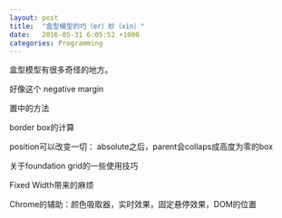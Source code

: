 ```yaml
---
layout: post
title:  "盒型模型的巧（er）妙（xin）"
date:   2016-05-31 6:05:52 +1000
categories: Programming
---
```


盒型模型有很多奇怪的地方。

好像这个 negative margin

置中的方法

border box的计算

position可以改变一切：
absolute之后，parent会collaps成高度为零的box

关于foundation grid的一些使用技巧

Fixed Width带来的麻烦

Chrome的辅助：颜色吸取器，实时效果，固定悬停效果，DOM的位置
